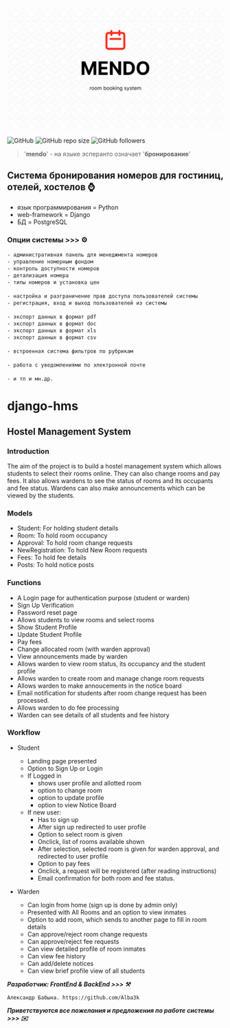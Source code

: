 <kbd><img src="img/MENDO.png" /></kbd>

![GitHub](https://img.shields.io/github/license/Alba3k/reserv_system_mendo?style=for-the-badge)
![GitHub repo size](https://img.shields.io/github/repo-size/Alba3k/reserv_system_mendo?style=for-the-badge)
![GitHub followers](https://img.shields.io/github/followers/Alba3k?style=social)

> '**mendo**' - на языке эсперанто означает '**бронирование**'   

## Система бронирования номеров для гостиниц, отелей, хостелов :watch:

 - язык программирования = Python
 - web-framework = Django
 - БД = PostgreSQL

### Опции системы >>> :gear:

	- административная панель для менеджмента номеров
	- управление номерным фондом 
	- контроль доступности номеров
	- детализация номера
	- типы номеров и установка цен

	- настройка и разграничение прав доступа пользователей системы
	- регистрация, вход и выход пользователей из системы

	- экспорт данных в формат pdf
	- экспорт данных в формат doc
	- экспорт данных в формат xls
	- экспорт данных в формат csv

	- встроенная система фильтров по рубрикам

	- работа с уведомлениями по электронной почте

	- и тп и мн.др.

# django-hms

## Hostel Management System

### Introduction
The aim of the project is to build a hostel management system which allows students to select their rooms online. They can also change rooms and pay fees. It also allows wardens to see the status of rooms and its occupants and fee status. Wardens can also make announcements which can be viewed by the students.


### Models
* Student: For holding student details
* Room: To hold room occupancy
* Approval: To hold room change requests
* NewRegistration: To hold New Room requests
* Fees: To hold fee details
* Posts: To hold notice posts


### Functions
* A Login page for authentication purpose (student or warden)
* Sign Up Verification
* Password reset page
* Allows students to view rooms and select rooms
* Show Student Profile
* Update Student Profile
* Pay fees
* Change allocated room (with warden approval)
* View announcements made by warden
* Allows warden to view room status, its occupancy and the student profile
* Allows warden to create room and manage change room requests
* Allows warden to make annoucements in the notice board
* Email notification for students after room change request has been processed. 
* Allows warden to do fee processing
* Warden can see details of all students and fee history


### Workflow

* Student
	* Landing page presented
	* Option to Sign Up or Login
	* If Logged in 
		* shows user profile and allotted room
		* option to change room
		* option to update profile
		* option to view Notice Board
	* If new user:
		* Has to sign up
		* After sign up redirected to user profile
		* Option to select room is given 
		* Onclick, list of rooms available shown
		* After selection, selected room is given for warden approval, and redirected to user profile
		* Option to pay fees
		* Onclick, a request will be registered (after reading instructions)
		* Email confirmation for both room and fee status.	
		
* Warden
	* Can login from home (sign up is done by admin only)
	* Presented with All Rooms and an option to view inmates
	* Option to add room, which sends to another page to fill in room details
	* Can approve/reject room change requests
	* Can approve/reject fee requests
	* Can view detailed profile of room inmates
	* Can view fee history
	* Can add/delete notices
	* Can view brief profile view of all students






***Разработчик: FrontEnd & BackEnd >>> :hammer_and_pick:***
```team
Александр Бабына. https://github.com/Alba3k
```

***Приветствуются все пожелания и предложения по работе системы >>> :envelope:***


